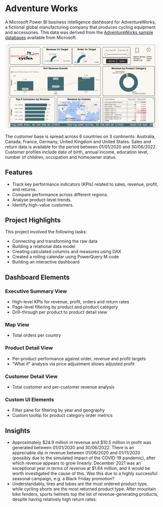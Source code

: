 # Adventure Works
A Microsoft Power BI business intelligence dashboard for AdventureWorks, a fictional global manufacturing company that produces cycling equipment and accessories.
This data was derived from the [AdventureWorks sample databases](https://drive.google.com/drive/folders/1evNA3oT4vTgGGTYEmuAqQFJc-sH_WRzr?usp=sharing) available from Microsoft. 

![Final Report](https://github.com/subhra8888/Power-BI-Adventure-Works-Cycles-Sales-Dashboard/blob/master/Final%20Report%20View.png)


The customer base is spread across 6 countries on 3 continents: Australia, Canada, France, Germany, United Kingdom and United States. Sales and return data is available for the period between 01/01/2020 and 30/06/2022. Customer profiles include date of birth, annual income, education level, number of children, occupation and homeowner status.

## Features
* Track key performance indicators (KPIs) related to sales, revenue, profit, and returns.
* Compare performance across different regions.
* Analyse product-level trends.
* Identify high-value customers.

## Project Highlights
  This project involved the following tasks:
  * Connecting and transforming the raw data
  * Building a relational data model
  * Creating calculated columns and measures using DAX
  * Created a rolling calendar using PowerQuery M code
  * Building an interactive dashboard

## Dashboard Elements
 ### Executive Summary View
  * High-level KPIs for revenue, profit, orders and return rates
  * Page-level filtering by product and product category
 *  Drill-through per product to product detail view

 ### Map View
 * Total orders per country
 ### Product Detail View
* Per-product performance against order, revenue and profit targets
* "What if" analysis via price adjustment shows adjusted profit
 ### Customer Detail View
 * Total customer and per-customer revenue analysis
 ### Custom UI Elements
* Filter pane for filtering by year and geography
* Custom tooltip for product category order metrics

## Insights
* Approximately $24.9 million in revenue and $10.5 million in profit was generated between 01/01/2020 and 30/06/2022. There is an appreciable dip in revenue between 01/06/2020 and 01/11/2020 (possibly due to the simulated impact of the COVID-19 pandemic), after which revenue appears to grow linearly. December 2021 was an exceptional year in terms of revenue at $1.64 million, and it would be worth investigated the cause of this. Was this due to a highly successful seasonal campaign, e.g. a Black Friday promotion?
* Understandably, tires and tubes are the most ordered product type, while cycling shorts are the most returned product type. After mountain bike fenders, sports helmets top the list of revenue-generating products, despite having relatively high return rates:



